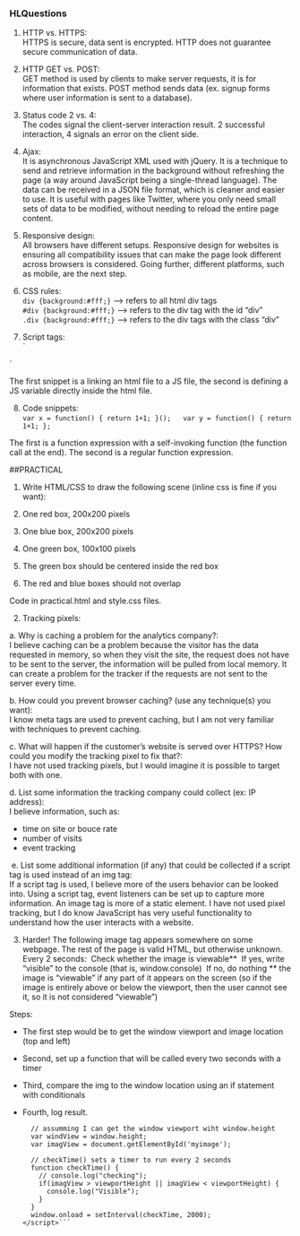 ### HLQuestions

1. HTTP vs. HTTPS:  
HTTPS is secure, data sent is encrypted. HTTP does not guarantee secure communication of data.

2. HTTP GET vs. POST:  
GET method is used by clients to make server requests, it is for information that exists. 
POST method sends data (ex. signup forms where user information is sent to a database).

3. Status code 2 vs. 4:  
The codes signal the client-server interaction result. 2 successful interaction, 4 signals an error on the client side.

4. Ajax:  
It is asynchronous JavaScript XML used with jQuery. It is a technique to send and retrieve information in the background without refreshing the page (a way around JavaScript being a single-thread language). The data can be received in a JSON file format, which is cleaner and easier to use. It is useful with pages like Twitter, where you only need small sets of data to be modified, without needing to reload the entire page content.

5. Responsive design:  
All browsers have different setups. Responsive design for websites is ensuring all compatibility issues that can make the page look different across browsers is considered. Going further, different platforms, such as mobile, are the next step.

6. CSS rules:  
`div {background:#fff;}`  --> refers to all html div tags   
`#div {background:#fff;}`  --> refers to the div tag with the id “div”  
`.div {background:#fff;}`  --> refers to the div tags with the class “div”  

7. Script tags:    
`<script src=”http://example.com/whatever.js”> </script> 
<script>var whatever = true</script>`

  The first snippet is a linking an html file to a JS file, the second is defining a JS variable directly inside the html file.

8. Code snippets:  
`var x = function() { return 1+1; }();  
var y = function() { return 1+1; };`

  The first is a function expression with a self-invoking function (the function call at the end). The second is a regular function expression. 


##PRACTICAL 

1. Write HTML/CSS to draw the following scene (inline css is fine if you want):  

  1. One red box, 200x200 pixels
  2. One blue box, 200x200 pixels
  3. One green box, 100x100 pixels
  4. The green box should be centered inside the red box
  5. The red and blue boxes should not overlap

  Code in practical.html and style.css files.


2. Tracking pixels:  

  a. Why is caching a problem for the analytics company?:  
  I believe caching can be a problem because the visitor has the data requested in memory, so when they visit the site, the request does not have to be sent to the server, the information will be pulled from local memory. It can create a problem for the tracker if the requests are not sent to the server every time. 

  b. How could you prevent browser caching? (use any technique(s) you want):  
  I know meta tags are used to prevent caching, but I am not very familiar with techniques to prevent caching.

  c. What will happen if the customer’s website is served over HTTPS? How could you modify the tracking pixel to fix that?:    
  I have not used tracking pixels, but I would imagine it is possible to target both with one.

  d. List some information the tracking company could collect (ex: IP address):  
  I believe information, such as:
* time on site or bouce rate
* number of visits
* event tracking

  e. List some additional information (if any) that could be collected if a script tag is used instead of an img tag:   
  If a script tag is used, I believe more of the users behavior can be looked into. Using a script tag, event listeners can be set up to capture more information. An image tag is more of a static element. I have not used pixel tracking, but I do know JavaScript has very useful functionality to understand how the user interacts with a website.

3. Harder!
The following image tag appears somewhere on some webpage. The rest of the page is valid HTML, but otherwise unknown.
Every 2 seconds:
­ Check whether the image is viewable**
­ If yes, write “visible” to the console (that is, window.console)
­ If no, do nothing
** the image is “viewable” if any part of it appears on the screen (so if the image is entirely above or below the viewport, then the user cannot see it, so it is not considered “viewable”)

Steps:
- The first step would be to get the window viewport and image location (top and left)
- Second, set up a function that will be called every two seconds with a timer
- Third, compare the img to the window location using an if statement with conditionals
- Fourth, log result.

  ```<script>
    // assumming I can get the window viewport wiht window.height
    var windView = window.height;
    var imagView = document.getElementById('myimage');

    // checkTime() sets a timer to run every 2 seconds
    function checkTime() {
      // console.log("checking");
      if(imagView > viewportHeight || imagView < viewportHeight) {
        console.log("Visible");
      }
    }
    window.onload = setInterval(checkTime, 2000);
  </script>```


